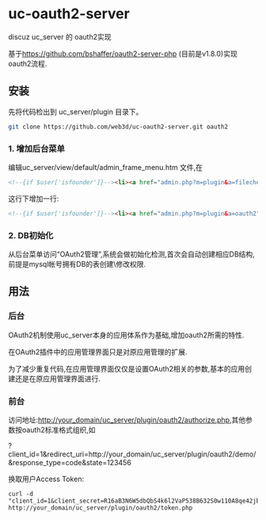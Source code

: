 # uc-oauth2-server

discuz uc_server 的 oauth2实现

基于<https://github.com/bshaffer/oauth2-server-php> (目前是v1.8.0)实现oauth2流程.


## 安装

先将代码检出到 uc_server/plugin 目录下。

```bash
git clone https://github.com/web3d/uc-oauth2-server.git oauth2
```

### 1. 增加后台菜单

编辑uc_server/view/default/admin_frame_menu.htm 文件,在

```html
<!--{if $user['isfounder']}--><li><a href="admin.php?m=plugin&a=filecheck" target="main">{lang plugin}</a></li><!--{/if}-->
```

这行下增加一行:

```html
<!--{if $user['isfounder']}--><li><a href="admin.php?m=plugin&a=oauth2" target="main">OAuth2管理</a></li><!--{/if}-->
```

### 2. DB初始化

从后台菜单访问“OAuth2管理”,系统会做初始化检测,首次会自动创建相应DB结构,前提是mysql帐号拥有DB的表创建\修改权限.

## 用法

### 后台

OAuth2机制使用uc_server本身的应用体系作为基础,增加oauth2所需的特性.

在OAuth2插件中的应用管理界面只是对原应用管理的扩展.

为了减少重复代码,在应用管理界面仅仅是设置OAuth2相关的参数,基本的应用创建还是在原应用管理界面进行.

### 前台

访问地址:<http://your_domain/uc_server/plugin/oauth2/authorize.php>,其他参数按oauth2标准格式组织,如

?client_id=1&redirect_uri=http://your_domain/uc_server/plugin/oauth2/demo/&response_type=code&state=123456

换取用户Access Token:

```
curl -d "client_id=1&client_secret=R16aB3N6W5dbQbS4k6l2VaP538B632S0w110A8qe42jb2fP9I2i8t1t8C7ge93nb&grant_type=authorization_code&code=abcd" http://your_domain/uc_server/plugin/oauth2/token.php
```
